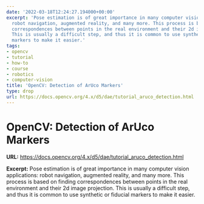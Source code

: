 ```yaml
---
date: '2022-03-18T12:24:27.194000+00:00'
excerpt: 'Pose estimation is of great importance in many computer vision applications:
  robot navigation, augmented reality, and many more. This process is based on finding
  correspondences between points in the real environment and their 2d image projection.
  This is usually a difficult step, and thus it is common to use synthetic or fiducial
  markers to make it easier.'
tags:
- opencv
- tutorial
- how-to
- course
- robotics
- computer-vision
title: 'OpenCV: Detection of ArUco Markers'
type: drop
url: https://docs.opencv.org/4.x/d5/dae/tutorial_aruco_detection.html
---
```


# OpenCV: Detection of ArUco Markers

**URL:** https://docs.opencv.org/4.x/d5/dae/tutorial_aruco_detection.html

**Excerpt:** Pose estimation is of great importance in many computer vision applications: robot navigation, augmented reality, and many more. This process is based on finding correspondences between points in the real environment and their 2d image projection. This is usually a difficult step, and thus it is common to use synthetic or fiducial markers to make it easier.
